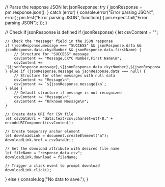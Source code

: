// Parse the response JSON
let jsonResponse;
try {
    jsonResponse = pm.response.json();
} catch (error) {
    console.error("Error parsing JSON:", error);
    pm.test("Error parsing JSON", function() {
        pm.expect.fail("Error parsing JSON");
    });
}

// Check if jsonResponse is defined
if (jsonResponse) {
    let csvContent = "";

    // Check the "message" field in the JSON response
    if (jsonResponse.message === "SUCCESS" && jsonResponse.data && jsonResponse.data.ckycNumber && jsonResponse.data.firstName) {
        // Structure for "SUCCESS" message
        csvContent += "Message,CKYC Number,First Name\n";
        csvContent += `${jsonResponse.message},${jsonResponse.data.ckycNumber},${jsonResponse.data.firstName}\n`;
    } else if (jsonResponse.message && jsonResponse.data === null) {
        // Structure for other messages with null data
        csvContent += "Message\n";
        csvContent += `${jsonResponse.message}\n`;
    } else {
        // Default structure if message is not recognized
        csvContent += "Message\n";
        csvContent += "Unknown Message\n";
    }

    // Create data URI for CSV file
    let csvDataUri = "data:text/csv;charset=utf-8," + encodeURIComponent(csvContent);

    // Create temporary anchor element
    let downloadLink = document.createElement("a");
    downloadLink.href = csvDataUri;

    // Set the download attribute with desired file name
    let fileName = "response_data.csv";
    downloadLink.download = fileName;

    // Trigger a click event to prompt download
    downloadLink.click();
} else {
    console.log("No data to save.");
}



